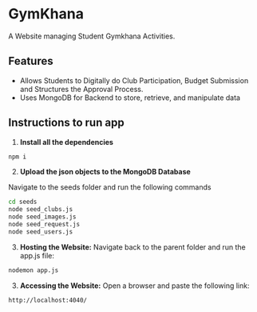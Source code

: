 # GymKhana
A Website managing Student Gymkhana Activities.

## Features
- Allows Students to Digitally do Club Participation, Budget Submission and Structures the Approval Process.
- Uses MongoDB for Backend to store, retrieve, and manipulate data

## Instructions to run app

1. **Install all the dependencies**

```bash
npm i
```

2. **Upload the json objects to the MongoDB Database**

Navigate to the seeds folder and run the following commands
```bash
cd seeds
node seed_clubs.js
node seed_images.js
node seed_request.js
node seed_users.js
```

3. **Hosting the Website:** Navigate back to the parent folder and run the app.js file:
```bash 
nodemon app.js
```

3. **Accessing the Website:** Open a browser and paste the following link:
```bash 
http://localhost:4040/
```
